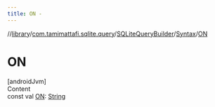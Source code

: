 ```yaml
---
title: ON -
---
```

//[library](../../../index.md)/[com.tamimattafi.sqlite.query](../../index.md)/[SQLiteQueryBuilder](../index.md)/[Syntax](index.md)/[ON](-o-n.md)



# ON  
[androidJvm]  
Content  
const val [ON](-o-n.md): [String](https://kotlinlang.org/api/latest/jvm/stdlib/kotlin/-string/index.html)  



